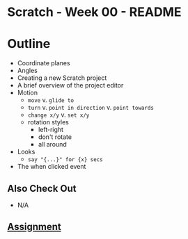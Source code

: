 # Scratch - Week 00 - README

# Outline

+ Coordinate planes
+ Angles
+ Creating a new Scratch project
+ A brief overview of the project editor
+ Motion
  + `move` v. `glide to`
  + `turn` v. `point in direction` v.   `point towards`
  + `change x/y` v. `set x/y`
  + rotation styles
    + left-right
    + don't rotate
    + all around
+ Looks
  + `say "{...}" for {x} secs`
+ The when clicked event

## Also Check Out

+ N/A

## [Assignment](ASSIGNMENT.md)

